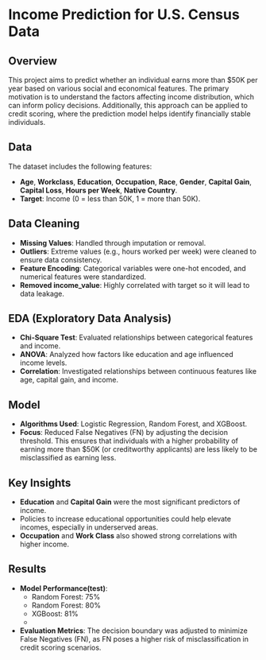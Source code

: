 # Income Prediction for U.S. Census Data

## Overview
This project aims to predict whether an individual earns more than $50K per year based on various social and economical features. The primary motivation is to understand the factors affecting income distribution, which can inform policy decisions. Additionally, this approach can be applied to credit scoring, where the prediction model helps identify financially stable individuals.

## Data
The dataset includes the following features:
- **Age**, **Workclass**, **Education**, **Occupation**, **Race**, **Gender**, **Capital Gain**, **Capital Loss**, **Hours per Week**, **Native Country**.
- **Target**: Income (0 = less than 50K, 1 = more than 50K).

## Data Cleaning

- **Missing Values**: Handled through imputation or removal.
- **Outliers**: Extreme values (e.g., hours worked per week) were cleaned to ensure data consistency.
- **Feature Encoding**: Categorical variables were one-hot encoded, and numerical features were standardized.
- **Removed income_value**: Highly correlated with target so it will lead to data leakage.

## EDA (Exploratory Data Analysis)
- **Chi-Square Test**: Evaluated relationships between categorical features and income.
- **ANOVA**: Analyzed how factors like education and age influenced income levels.
- **Correlation**: Investigated relationships between continuous features like age, capital gain, and income.

## Model
- **Algorithms Used**: Logistic Regression, Random Forest, and XGBoost.
- **Focus**: Reduced False Negatives (FN) by adjusting the decision threshold. This ensures that individuals with a higher probability of earning more than $50K (or creditworthy applicants) are less likely to be misclassified as earning less.

## Key Insights

- **Education** and **Capital Gain** were the most significant predictors of income.
- Policies to increase educational opportunities could help elevate incomes, especially in underserved areas.
- **Occupation** and **Work Class** also showed strong correlations with higher income.

## Results
- **Model Performance(test)**:
    - Random Forest: 75%
    - Random Forest: 80%
    - XGBoost: 81%
    - 
- **Evaluation Metrics**: The decision boundary was adjusted to minimize False Negatives (FN), as FN poses a higher risk of misclassification in credit scoring scenarios.

